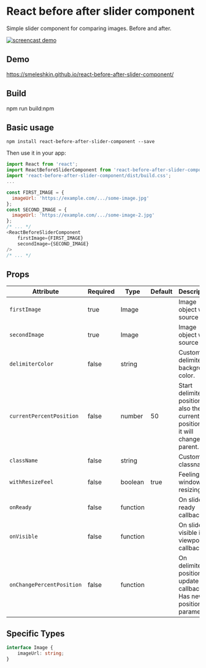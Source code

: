 # React before after slider component
Simple slider component for comparing images. Before and after.

[![screencast demo](./screencast.gif)](./screencast.gif)

## Demo
https://smeleshkin.github.io/react-before-after-slider-component/
## Build
npm run build:npm
## Basic usage
```
npm install react-before-after-slider-component --save
```

Then use it in your app:
```js
import React from 'react';
import ReactBeforeSliderComponent from 'react-before-after-slider-component';
import 'react-before-after-slider-component/dist/build.css';
...

const FIRST_IMAGE = {
  imageUrl: 'https://example.com/.../some-image.jpg'
};
const SECOND_IMAGE = {
  imageUrl: 'https://example.com/.../some-image-2.jpg'
};
/* ... */
<ReactBeforeSliderComponent
    firstImage={FIRST_IMAGE}
    secondImage={SECOND_IMAGE}
/>
/* ... */
```
## Props

| Attribute                  | Required  | Type     | Default | Description                                                           
|----------------------------|-----------|----------|---------|-------------------------------
| `firstImage`               | true      | Image    |         | Image object with source url. 
| `secondImage`              | true      | Image    |         | Image object with source url.
| `delimiterColor`           | false     | string   |         | Custom delimiter background color. 
| `currentPercentPosition`   | false     | number   | 50      | Start delimiter position. Or also the current position, if it will change in parent.
| `className`                | false     | string   |         | Custom classname.
| `withResizeFeel`           | false     | boolean  | true    | Feeling to window resizing.
| `onReady`                  | false     | function |         | On slider ready callback.
| `onVisible`                | false     | function |         | On slider visible in viewport callback.
| `onChangePercentPosition`  | false     | function |         | On delimiter position update callback. Has new position parameter.

## Specific Types

```ts
interface Image {
    imageUrl: string;
}
```

